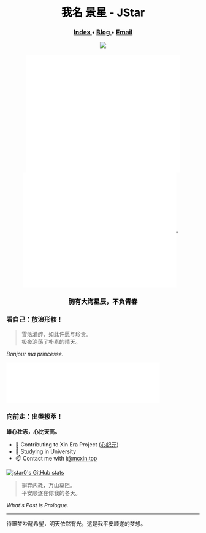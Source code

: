 <h1 align="center" style="color:black"> 我名 景星 - JStar </h1>

<h3 align="center">  
  <a href="https://www.jstar.vip">
    Index
  </a> •
  <a href="http://blog.jstar.vip/">
    Blog
  </a>
  •
  <a href="mailto:i@mcxin.top/">
    Email
  </a> 
</h3>

<p align="center">
  <img src="https://komarev.com/ghpvc/?username=jstar0&style=flat-square&color=grey" />
</p>
  
<p align="center">
  <a href="#">
      <img width="400" align="center" src="https://github.com/jstar0/jstar0/blob/main/github-metrics.svg" />
  </a>
  <a href="#">
    <img width="400" align="center" src="https://github.com/jstar0/jstar0/blob/main/metrics.plugin.isocalendar.fullyear.svg" />
  </a>
    &emsp;
</p>

<h3 align="center" style="color:black">胸有大海星辰，不负青春</h3>

### 看自己：放浪形骸！

> 雪落灌醉、如此许愿与珍贵。   
极夜涤荡了朴素的晴天。   

*Bonjour ma princesse.*

<img width="400" align="center" src="https://github.com/jstar0/jstar0/blob/main/metrics.plugin.languages.details.svg" />


### 向前走：出类拔萃！

**雄心壮志，心比天高。**

- 👀 Contributing to Xin Era Project ([心纪元](https://www.mcxin.top))
- 🌱 Studying in University
- 📫 Contact me with i@mcxin.top

[![jstar0's GitHub stats](https://gh-stats.jstar.vip/api?username=jstar0&count_private=true)](https://github.com/anuraghazra/github-readme-stats)

> 摒弃内耗，万山莫阻。   
平安顺遂在你我的冬天。

*What's Past is Prologue.*

---

待噩梦吵醒希望，明天依然有光，这是我平安顺遂的梦想。
